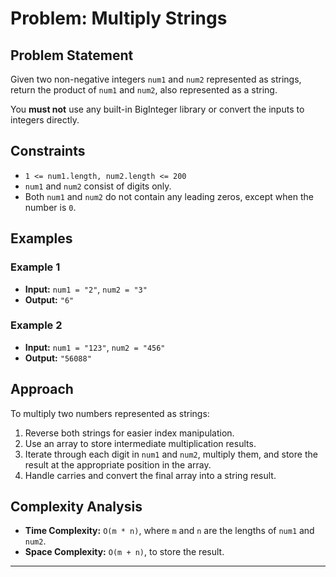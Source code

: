 # Problem: Multiply Strings

## Problem Statement
Given two non-negative integers `num1` and `num2` represented as strings, return the product of `num1` and `num2`, also represented as a string.

You **must not** use any built-in BigInteger library or convert the inputs to integers directly.

## Constraints
- `1 <= num1.length, num2.length <= 200`
- `num1` and `num2` consist of digits only.
- Both `num1` and `num2` do not contain any leading zeros, except when the number is `0`.

## Examples

### Example 1
- **Input:** `num1 = "2"`, `num2 = "3"`
- **Output:** `"6"`

### Example 2
- **Input:** `num1 = "123"`, `num2 = "456"`
- **Output:** `"56088"`

## Approach
To multiply two numbers represented as strings:
1. Reverse both strings for easier index manipulation.
2. Use an array to store intermediate multiplication results.
3. Iterate through each digit in `num1` and `num2`, multiply them, and store the result at the appropriate position in the array.
4. Handle carries and convert the final array into a string result.

## Complexity Analysis
- **Time Complexity:** `O(m * n)`, where `m` and `n` are the lengths of `num1` and `num2`.
- **Space Complexity:** `O(m + n)`, to store the result.

---
